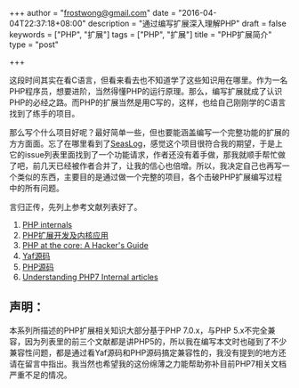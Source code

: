 +++
author = "frostwong@gmail.com"
date = "2016-04-04T22:37:18+08:00"
description = "通过编写扩展深入理解PHP"
draft = false
keywords = ["PHP", "扩展"]
tags = ["PHP", "扩展"]
title = "PHP扩展简介"
type = "post"

+++

这段时间其实在看C语言，但看来看去也不知道学了这些知识用在哪里。作为一名PHP程序员，想要进阶，当然得懂PHP的运行原理。那么，编写扩展就成了认识PHP的必经之路。而PHP的扩展当然是用C写的，这样，也给自己刚刚学的C语言找到了练手的项目。

那么写个什么项目好呢？最好简单一些，但也要能涵盖编写一个完整功能的扩展的方方面面。忘了在哪里看到了[SeasLog](https://github.com/Neeke/SeasLog)，感觉这个项目很符合我的期望，于是上它的issue列表里面找到了一个功能请求，作者还没有着手做，那我就顺手帮忙做了吧，前几天已经被作者合并了，让我的信心也倍增。所以，我决定自己也再写一个类似的东西，主要目的是通过做一个完整的项目，各个击破PHP扩展编写过程中的所有问题。

言归正传，先列上参考文献列表好了。

1. [PHP internals](http://www.phpinternalsbook.com/)
2. [PHP扩展开发及内核应用](https://github.com/walu/phpbook)
3. [PHP at the core: A Hacker's Guide](http://php.net/manual/en/internals2.php)
4. [Yaf源码](https://github.com/laruence/yaf)
5. [PHP源码](http://www.php.net/downloads.php)
6. [Understanding PHP7 Internal articles](https://github.com/laruence/php7-internal)

## 声明：

本系列所描述的PHP扩展相关知识大部分基于PHP 7.0.x，与PHP 5.x不完全兼容，因为列表里的前三个文献都是讲PHP5的，所以我在编写本文时也碰到了不少兼容性问题，都是通过看Yaf源码和PHP源码搞定兼容性的，我没有提到的地方还请在留言中指出。我当然也希望我的这份绵薄之力能帮助弥补目前PHP7相关文档严重不足的情况。